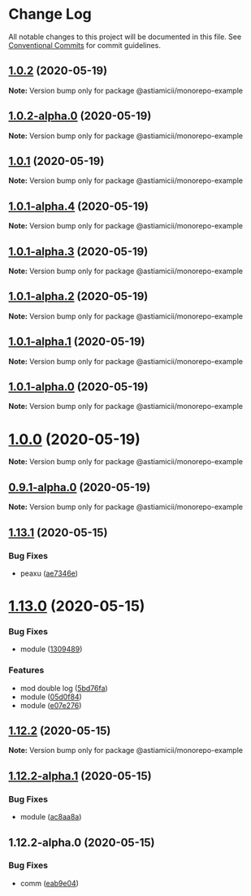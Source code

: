 # Change Log

All notable changes to this project will be documented in this file.
See [Conventional Commits](https://conventionalcommits.org) for commit guidelines.

## [1.0.2](https://github.com/astiamicii/monorepo-example/compare/@astiamicii/monorepo-example@1.0.2-alpha.1...@astiamicii/monorepo-example@1.0.2) (2020-05-19)

**Note:** Version bump only for package @astiamicii/monorepo-example





## [1.0.2-alpha.0](https://github.com/astiamicii/monorepo-example/compare/@astiamicii/monorepo-example@1.0.1...@astiamicii/monorepo-example@1.0.2-alpha.0) (2020-05-19)

**Note:** Version bump only for package @astiamicii/monorepo-example





## [1.0.1](https://github.com/astiamicii/monorepo-example/compare/@astiamicii/monorepo-example@1.0.1-alpha.4...@astiamicii/monorepo-example@1.0.1) (2020-05-19)

**Note:** Version bump only for package @astiamicii/monorepo-example





## [1.0.1-alpha.4](https://github.com/astiamicii/monorepo-example/compare/@astiamicii/monorepo-example@1.0.1-alpha.3...@astiamicii/monorepo-example@1.0.1-alpha.4) (2020-05-19)

**Note:** Version bump only for package @astiamicii/monorepo-example





## [1.0.1-alpha.3](https://github.com/astiamicii/monorepo-example/compare/@astiamicii/monorepo-example@1.0.1-alpha.2...@astiamicii/monorepo-example@1.0.1-alpha.3) (2020-05-19)

**Note:** Version bump only for package @astiamicii/monorepo-example





## [1.0.1-alpha.2](https://github.com/astiamicii/monorepo-example/compare/@astiamicii/monorepo-example@1.0.1-alpha.1...@astiamicii/monorepo-example@1.0.1-alpha.2) (2020-05-19)

**Note:** Version bump only for package @astiamicii/monorepo-example





## [1.0.1-alpha.1](https://github.com/astiamicii/monorepo-example/compare/@astiamicii/monorepo-example@1.0.1-alpha.0...@astiamicii/monorepo-example@1.0.1-alpha.1) (2020-05-19)

**Note:** Version bump only for package @astiamicii/monorepo-example





## [1.0.1-alpha.0](https://github.com/astiamicii/monorepo-example/compare/@astiamicii/monorepo-example@1.0.0...@astiamicii/monorepo-example@1.0.1-alpha.0) (2020-05-19)

**Note:** Version bump only for package @astiamicii/monorepo-example





# [1.0.0](https://github.com/astiamicii/monorepo-example/compare/@astiamicii/monorepo-example@0.9.1-alpha.0...@astiamicii/monorepo-example@1.0.0) (2020-05-19)

**Note:** Version bump only for package @astiamicii/monorepo-example





## [0.9.1-alpha.0](https://github.com/astiamicii/monorepo-example/compare/@astiamicii/monorepo-example@1.13.1...@astiamicii/monorepo-example@0.9.1-alpha.0) (2020-05-19)

**Note:** Version bump only for package @astiamicii/monorepo-example





## [1.13.1](https://github.com/astiamicii/monorepo-example/compare/@astiamicii/monorepo-example@1.13.0...@astiamicii/monorepo-example@1.13.1) (2020-05-15)


### Bug Fixes

* peaxu ([ae7346e](https://github.com/astiamicii/monorepo-example/commit/ae7346eebdca6829f77a30dc62f9998d2592a48d))





# [1.13.0](https://github.com/astiamicii/monorepo-example/compare/@astiamicii/monorepo-example@1.12.2...@astiamicii/monorepo-example@1.13.0) (2020-05-15)


### Bug Fixes

* module ([1309489](https://github.com/astiamicii/monorepo-example/commit/130948934e913738e15c0b366adf454882c007d0))


### Features

* mod double log ([5bd76fa](https://github.com/astiamicii/monorepo-example/commit/5bd76fad369e1cb85d2092899bd677574a31d724))
* module ([05d0f84](https://github.com/astiamicii/monorepo-example/commit/05d0f84e458384673aa886cb1cdc3d39cf3dda07))
* module ([e07e276](https://github.com/astiamicii/monorepo-example/commit/e07e276b340c3ee2bc0a261dc930d2758d2e2508))





## [1.12.2](https://github.com/astiamicii/monorepo-example/compare/@astiamicii/monorepo-example@1.12.2-alpha.1...@astiamicii/monorepo-example@1.12.2) (2020-05-15)

**Note:** Version bump only for package @astiamicii/monorepo-example





## [1.12.2-alpha.1](https://github.com/astiamicii/monorepo-example/compare/@astiamicii/monorepo-example@1.12.2-alpha.0...@astiamicii/monorepo-example@1.12.2-alpha.1) (2020-05-15)


### Bug Fixes

* module ([ac8aa8a](https://github.com/astiamicii/monorepo-example/commit/ac8aa8a29e4632f3eec4dc515be7cdb6850736af))





## 1.12.2-alpha.0 (2020-05-15)


### Bug Fixes

* comm ([eab9e04](https://github.com/astiamicii/monorepo-example/commit/eab9e049e89336e2c8e63ac93e623e07cfe9abb9))
